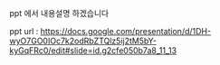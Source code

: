 ppt 에서 내용설명 하겠습니다 

ppt url : https://docs.google.com/presentation/d/1DH-wyO7GO0IOc7k2odRbZTQlz5ij2tM5bY-kyGqFRc0/edit#slide=id.g2cfe050b7a8_11_13
